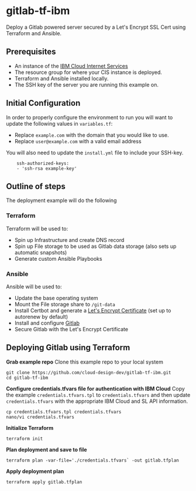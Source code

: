 # gitlab-tf-ibm
Deploy a Gitlab powered server secured by a Let's Encrypt SSL Cert using Terraform and Ansible.

## Prerequisites
 - An instance of the [IBM Cloud Internet Services](https://cloud.ibm.com/docs/infrastructure/cis?topic=cis-about-ibm-cloud-internet-services-cis#about-ibm-cloud-internet-services)
 - The resource group for where your CIS instance is deployed. 
 - Terraform and Ansible installed locally.
 - The SSH key of the server you are running this example on. 

## Initial Configuration
In order to properly configure the environment to run you will want to update the following values in `variables.tf`:

 - Replace `example.com` with the domain that you would like to use.
 - Replace `user@example.com` with a valid email address

You will also need to update the `install.yml` file to include your SSH-key. 

```
    ssh-authorized-keys:
    - 'ssh-rsa example-key'
```

## Outline of steps
The deployment example will do the following

### Terraform
Terraform will be used to:
 - Spin up Infrastructure and create DNS record 
 - Spin up File storage to be used as Gitlab data storage (also sets up automatic snapshots)
 - Generate custom Ansible Playbooks
 
### Ansible
Ansible will be used to:
 - Update the base operating system
 - Mount the File storage share to `/git-data`
 - Install Certbot and generate a [Let's Encrypt Certificate](https://letsencrypt.org/) (set up to autorenew by default)
 - Install and configure [Gitlab](https://about.gitlab.com/stages-devops-lifecycle/)
 - Secure Gitlab with the Let's Encrypt Certificate
 
## Deploying Gitlab using Terraform
**Grab example repo**
Clone this example repo to your local system

```
git clone https://github.com/cloud-design-dev/gitlab-tf-ibm.git
cd gitlab-tf-ibm
```

**Configure credentials.tfvars file for authentication with IBM Cloud**
Copy the example `credentials.tfvars.tpl` to `credentials.tfvars` and then update `credentials.tfvars` with the appropriate IBM Cloud and SL API information. 

```
cp credentials.tfvars.tpl credentials.tfvars
nano/vi credentials.tfvars
```

**Initialize Terraform** 
```
terraform init 
```

**Plan deployment and save to file**

```
terraform plan -var-file='./credentials.tfvars` -out gitlab.tfplan
```

**Apply deployment plan** 

```
terraform apply gitlab.tfplan
```
